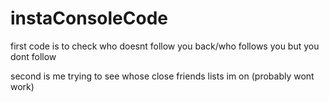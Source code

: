 # instaConsoleCode

first code is to check who doesnt follow you back/who follows you but you dont follow

second is me trying to see whose close friends lists im on (probably wont work)
